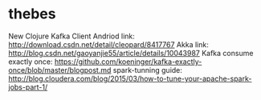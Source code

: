 # thebes
New Clojure Kafka Client
Andriod link: http://download.csdn.net/detail/cleopard/8417767
Akka link: http://blog.csdn.net/gaoyanjie55/article/details/10043987
Kafka consume exactly once: https://github.com/koeninger/kafka-exactly-once/blob/master/blogpost.md
spark-tunning guide: http://blog.cloudera.com/blog/2015/03/how-to-tune-your-apache-spark-jobs-part-1/
